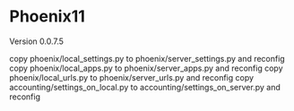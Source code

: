 # Phoenix11


Version 0.0.7.5


copy phoenix/local_settings.py to phoenix/server_settings.py and reconfig
copy phoenix/local_apps.py to phoenix/server_apps.py and reconfig
copy phoenix/local_urls.py to phoenix/server_urls.py and reconfig
copy accounting/settings_on_local.py to accounting/settings_on_server.py and reconfig
 

  